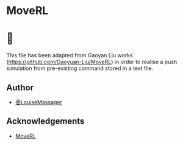 # MoveRL
# :panda_face:

This file has been adapted from Gaoyan Liu works (https://github.com/Gaoyuan-Liu/MoveRL) in order to realise a push simulation from pre-existing command stored in a text file.


## Author

- [@LouiseMassager](https://github.com/LouiseMassager)



## Acknowledgements

 - [MoveRL](https://github.com/Gaoyuan-Liu/MoveRL)

